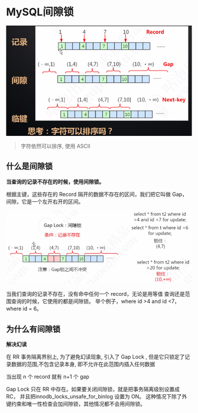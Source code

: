 # MySQL间隙锁

![image-20200826201517598](../../../assets/image-20200826201517598.png)

>  字符依然可以排序, 使用 ASCII 

## 什么是间隙锁

**当查询的记录不存在的时候，使用间隙锁。**

根据主键，这些存在的 Record 隔开的数据不存在的区间，我们把它叫做 Gap，间隙，它是一个左开右开的区间。

![image-20200826202151423](../../../assets/image-20200826202151423.png)

当我们查询的记录不存在，没有命中任何一个 record，无论是用等值 查询还是范围查询的时候，它使用的都是间隙锁。
举个例子，where id >4 and id <7，where id = 6。

## 为什么有间隙锁

**解决幻读**

在 RR 事务隔离界别上, 为了避免幻读现象, 引入了 Gap Lock , 但是它只锁定了记录数据的范围,不包含记录本身, 即不允许在此范围内插入任何数据

当出现 n 个 record  就有 n+1 个 gap

Gap Lock 只在 RR 中存在。如果要关闭间隙锁，就是把事务隔离级别设置成 RC， 并且把innodb_locks_unsafe_for_binlog 设置为 ON。
这种情况下除了外键约束和唯一性检查会加间隙锁，其他情况都不会用间隙锁。